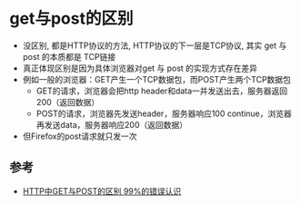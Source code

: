 # get与post的区别
- 没区别, 都是HTTP协议的方法, HTTP协议的下一层是TCP协议, 其实 get 与 post 的本质都是 TCP链接
- 真正体现区别是因为具体浏览器对get 与 post 的实现方式存在差异
- 例如一般的浏览器：GET产生一个TCP数据包，而POST产生两个TCP数据包
  * GET的请求，浏览器会把http header和data一并发送出去，服务器返回200（返回数据）
  * POST的请求，浏览器先发送header，服务器响应100 continue，浏览器再发送data，服务器响应200（返回数据）
- 但Firefox的post请求就只发一次

## 参考
- [HTTP中GET与POST的区别 99%的错误认识](https://segmentfault.com/a/1190000010872233)
